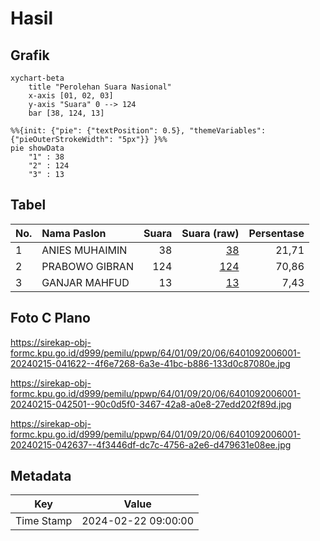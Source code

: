 # Hasil

## Grafik

```mermaid
xychart-beta
    title "Perolehan Suara Nasional"
    x-axis [01, 02, 03]
    y-axis "Suara" 0 --> 124
    bar [38, 124, 13]
```

```mermaid
%%{init: {"pie": {"textPosition": 0.5}, "themeVariables": {"pieOuterStrokeWidth": "5px"}} }%%
pie showData
    "1" : 38
    "2" : 124
    "3" : 13
```

## Tabel

| No. | Nama Paslon    | Suara | Suara (raw) | Persentase |
|:--- |:-------------- | -----:| -----------:| ----------:|
| 1   | ANIES MUHAIMIN | 38    | [38][p-1]   | 21,71      |
| 2   | PRABOWO GIBRAN | 124   | [124][p-2]  | 70,86      |
| 3   | GANJAR MAHFUD  | 13    | [13][p-3]   | 7,43       |


[p-1]: https://github.com/gigit-pemilu/pemilu-2024/blob/main/pilpres/hitung-suara/sub/64-kalimantan-timur/sub/01-paser/sub/09-batu-engau/sub/2006-langgai/sub/001-tps/sub/paslon-1.txt
[p-2]: https://github.com/gigit-pemilu/pemilu-2024/blob/main/pilpres/hitung-suara/sub/64-kalimantan-timur/sub/01-paser/sub/09-batu-engau/sub/2006-langgai/sub/001-tps/sub/paslon-2.txt
[p-3]: https://github.com/gigit-pemilu/pemilu-2024/blob/main/pilpres/hitung-suara/sub/64-kalimantan-timur/sub/01-paser/sub/09-batu-engau/sub/2006-langgai/sub/001-tps/sub/paslon-3.txt

## Foto C Plano

https://sirekap-obj-formc.kpu.go.id/d999/pemilu/ppwp/64/01/09/20/06/6401092006001-20240215-041622--4f6e7268-6a3e-41bc-b886-133d0c87080e.jpg

https://sirekap-obj-formc.kpu.go.id/d999/pemilu/ppwp/64/01/09/20/06/6401092006001-20240215-042501--90c0d5f0-3467-42a8-a0e8-27edd202f89d.jpg

https://sirekap-obj-formc.kpu.go.id/d999/pemilu/ppwp/64/01/09/20/06/6401092006001-20240215-042637--4f3446df-dc7c-4756-a2e6-d479631e08ee.jpg


## Metadata

| Key        | Value               |
| ---------- | ------------------- |
| Time Stamp | 2024-02-22 09:00:00 |



